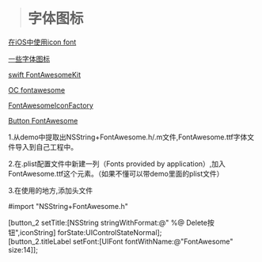 > # 字体图标

[在iOS中使用icon font](http://www.cocoachina.com/industry/20131111/7327.html)

[一些字体图标](http://www.bootcss.com/p/font-awesome/design.html)

[swift FontAwesomeKit](https://github.com/PrideChung/FontAwesomeKit)

[OC fontawesome](https://github.com/alexdrone/ios-fontawesome)

[FontAwesomeIconFactory](https://github.com/nschum/FontAwesomeIconFactory)

[Button FontAwesome](https://github.com/alenQingshan/Button_FontAwesome)


1.从demo中提取出NSString+FontAwesome.h/.m文件,FontAwesome.ttf字体文件导入到自己工程中。

2.在.plist配置文件中新建一列（Fonts provided by application）,加入FontAwesome.ttf这个元素。（如果不懂可以带demo里面的plist文件）

3.在使用的地方,添加头文件

#import "NSString+FontAwesome.h"

[button_2 setTitle:[NSString stringWithFormat:@" %@ Delete按钮",iconString] forState:UIControlStateNormal];  
[button_2.titleLabel setFont:[UIFont fontWithName:@"FontAwesome" size:14]];  


